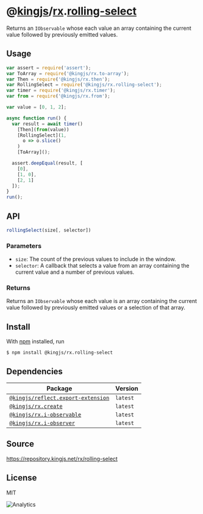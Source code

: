 # @[kingjs][@kingjs]/[rx][ns0].[rolling-select][ns1]
Returns an `IObservable` whose each value an array containing the current value followed by previously emitted values.
## Usage
```js
var assert = require('assert');
var ToArray = require('@kingjs/rx.to-array');
var Then = require('@kingjs/rx.then');
var RollingSelect = require('@kingjs/rx.rolling-select');
var timer = require('@kingjs/rx.timer');
var from = require('@kingjs/rx.from');

var value = [0, 1, 2];

async function run() {
  var result = await timer()
    [Then](from(value))
    [RollingSelect](1,
      o => o.slice()
    )
    [ToArray]();

  assert.deepEqual(result, [
    [0],
    [1, 0],
    [2, 1]
  ]);
}
run();

```

## API
```ts
rollingSelect(size[, selector])
```

### Parameters
- `size`: The count of the previous values to include in the window.
- `selector`: A callback that selects a value from an array containing the current value and a number of previous values.
### Returns
Returns an `IObservable` whose each value is an array containing the current value followed by previously  emitted values or a selection of that array.


## Install
With [npm](https://npmjs.org/) installed, run
```
$ npm install @kingjs/rx.rolling-select
```
## Dependencies
|Package|Version|
|---|---|
|[`@kingjs/reflect.export-extension`](https://www.npmjs.com/package/@kingjs/reflect.export-extension)|`latest`|
|[`@kingjs/rx.create`](https://www.npmjs.com/package/@kingjs/rx.create)|`latest`|
|[`@kingjs/rx.i-observable`](https://www.npmjs.com/package/@kingjs/rx.i-observable)|`latest`|
|[`@kingjs/rx.i-observer`](https://www.npmjs.com/package/@kingjs/rx.i-observer)|`latest`|
## Source
https://repository.kingjs.net/rx/rolling-select
## License
MIT

![Analytics](https://analytics.kingjs.net/rx/rolling-select)

[@kingjs]: https://www.npmjs.com/package/kingjs
[ns0]: https://www.npmjs.com/package/@kingjs/rx
[ns1]: https://www.npmjs.com/package/@kingjs/rx.rolling-select
